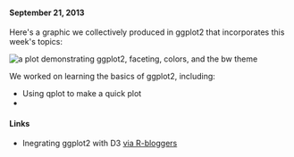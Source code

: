 #### September 21, 2013
Here's a graphic we collectively produced in ggplot2 that incorporates this week's topics:

![a plot demonstrating ggplot2, faceting, colors, and the bw theme](https://github.com/wisc-viz/ggplot2/basics/img/runoff.png)

We worked on learning the basics of ggplot2, including:
 - Using qplot to make a quick plot
 - 

#### Links
 - Inegrating ggplot2 with D3 [via R-bloggers](http://www.r-bloggers.com/ggplot2-meet-d3/)
 